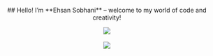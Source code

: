 <p align="center">
## Hello! I’m **Ehsan Sobhani** – welcome to my world of code and creativity!
</p>
<p align="center">
    <!--img align="center" src="https://github-readme-stats.vercel.app/api?username=ehsansobhni&count_private=true&include_all_commits=true&show_icons=true&rank_icon=percentile"/><br /-->
    <!--img align="center" src="https://github-readme-stats.vercel.app/api?username=ehsansobhni&count_private=true&include_all_commits=true&show_icons=true&theme=dark" /><br /-->
    <img align="center" src="https://github-readme-stats.vercel.app/api?username=ehsansobhni&include_all_commits=true&count_private=true&show_icons=true&show=reviews,discussions_started,discussions_answered,prs_merged,prs_merged_percentage&theme=dark&rank_icon=percentile" /><br />
    <br />
    <img align="center" src="https://github-readme-stats.vercel.app/api/top-langs?username=ehsansobhni&count_private=true&include_all_commits=true&theme=dark" /><br />
    <!--img align="center" src="https://github-readme-stats.vercel.app/api/top-langs?username=ehsansobhni&count_private=true&include_all_commits=true&layout=pie" /><br /-->
    <!--img align="center" src="https://github-readme-stats.vercel.app/api/top-langs?username=ehsansobhni&count_private=true&include_all_commits=true&layout=compact"/><br /-->
    <!--img align="center" src="https://github-readme-stats.vercel.app/api/top-langs?username=ehsansobhni&count_private=true&include_all_commits=true"/><br /-->
</p>
